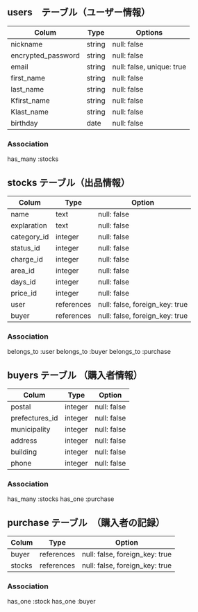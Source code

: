 ## users　テーブル（ユーザー情報）
| Colum              | Type       | Options                        |
|--------------------|------------|--------------------------------|
| nickname           | string     | null: false                    |
| encrypted_password | string     | null: false                    |
| email              | string     | null: false, unique: true      |
| first_name         | string     | null: false                    |
| last_name          | string     | null: false                    |
| Kfirst_name        | string     | null: false                    |
| Klast_name         | string     | null: false                    |
| birthday           | date       | null: false                    |

### Association
has_many :stocks

## stocks テーブル（出品情報）
| Colum              | Type       | Option                         |
|------------------- |------------|------------------------------  |
| name               | text       | null: false                    |
| explaration        | text       | null: false                    |
| category_id        | integer    | null: false                    |
| status_id          | integer    | null: false                    |
| charge_id          | integer    | null: false                    |
| area_id            | integer    | null: false                    |
| days_id            | integer    | null: false                    |
| price_id           | integer    | null: false                    |
| user               | references | null: false, foreign_key: true |
| buyer              | references | null: false, foreign_key: true |

### Association
belongs_to :user
belongs_to :buyer
belongs_to :purchase

## buyers テーブル （購入者情報）
| Colum              | Type       | Option                         |
|------------------  |------------|--------------------------------|
| postal             | integer    | null: false                    |
| prefectures_id     | integer    | null: false                    |
| municipality       | integer    | null: false                    |
| address            | integer    | null: false                    |
| building           | integer    | null: false                    |
| phone              | integer    | null: false                    |

### Association
has_many :stocks
has_one :purchase

## purchase テーブル　（購入者の記録）
| Colum              |Type        | Option                         |
|--------------------|------------|--------------------------------|
| buyer              | references | null: false, foreign_key: true |
| stocks             | references | null: false, foreign_key: true |

### Association
has_one :stock
has_one :buyer
